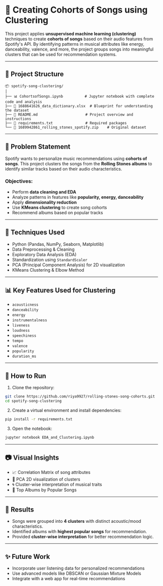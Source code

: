 # 🎵 Creating Cohorts of Songs using Clustering 

This project applies **unsupervised machine learning (clustering)** techniques to create **cohorts of songs** based on their audio features from Spotify's API. By identifying patterns in musical attributes like energy, danceability, valence, and more, the project groups songs into meaningful clusters that can be used for recommendation systems.

---

## 📁 Project Structure

```
📦 spotify-song-clustering/
│
├── 📊 CohortsofSongs.ipynb          # Jupyter notebook with complete code and analysis
├── 📄 1688641626_data_dictionary.xlsx  # Blueprint for understanding the dataset
├── 📄 README.md                      # Project overview and instructions
├── 📄 requirements.txt               # Required packages
└── 📄 1689942861_rolling_stones_spotify.zip    # Original dataset
```

---

## 🎯 Problem Statement

Spotify wants to personalize music recommendations using **cohorts of songs**. This project clusters the songs from the **Rolling Stones albums** to identify similar tracks based on their audio characteristics.

### Objectives:
- Perform **data cleaning and EDA**
- Analyze patterns in features like **popularity, energy, danceability**
- Apply **dimensionality reduction**
- Use **KMeans clustering** to create song cohorts
- Recommend albums based on popular tracks

---

## 🧠 Techniques Used

- Python (Pandas, NumPy, Seaborn, Matplotlib)
- Data Preprocessing & Cleaning
- Exploratory Data Analysis (EDA)
- Standardization using `StandardScaler`
- PCA (Principal Component Analysis) for 2D visualization
- KMeans Clustering & Elbow Method

---

## 📊 Key Features Used for Clustering

- `acousticness`
- `danceability`
- `energy`
- `instrumentalness`
- `liveness`
- `loudness`
- `speechiness`
- `tempo`
- `valence`
- `popularity`
- `duration_ms`

---

## 🚀 How to Run

1. Clone the repository:

```bash
git clone https://github.com/riya9927/rolling-stones-song-cohorts.git
cd spotify-song-clustering
```

2. Create a virtual environment and install dependencies:

```bash
pip install -r requirements.txt
```

3. Open the notebook:

```bash
jupyter notebook EDA_and_Clustering.ipynb
```

---

## 📷 Visual Insights

- 📈 Correlation Matrix of song attributes  
- 🎨 PCA 2D visualization of clusters  
- 🌀 Cluster-wise interpretation of musical traits  
- 📀 Top Albums by Popular Songs  

---

## 📌 Results

- Songs were grouped into **4 clusters** with distinct acoustic/mood characteristics.
- Identified albums with **highest popular songs** for recommendation.
- Provided **cluster-wise interpretation** for better recommendation logic.

---

## ✨ Future Work

- Incorporate user listening data for personalized recommendations
- Use advanced models like DBSCAN or Gaussian Mixture Models
- Integrate with a web app for real-time recommendations
